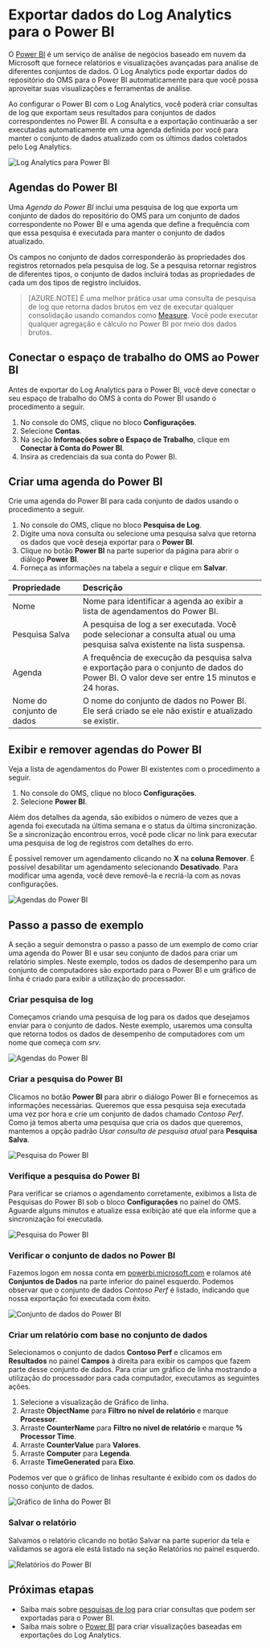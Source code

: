 <properties
   pageTitle="Exportar dados do Log Analytics para o Power BI | Microsoft Azure"
   description="O Power BI é um serviço de análise de negócios baseado em nuvem da Microsoft que fornece relatórios e visualizações avançadas para análise de diferentes conjuntos de dados. O Log Analytics pode realizar exportação contínua de dados do repositório do OMS para o Power BI automaticamente para que você possa aproveitar suas visualizações e ferramentas de análise. Este artigo descreve como configurar consultas no Log Analytics exportados automaticamente para o Power BI em intervalos regulares."
   services="log-analytics"
   documentationCenter=""
   authors="bwren"
   manager="jwhit"
   editor="tysonn" />
<tags
   ms.service="log-analytics"
   ms.devlang="na"
   ms.topic="article"
   ms.tgt_pltfrm="na"
   ms.workload="infrastructure-services"
   ms.date="05/11/2016"
   ms.author="bwren" />

# Exportar dados do Log Analytics para o Power BI

O [Power BI](https://powerbi.microsoft.com/pt-BR/documentation/powerbi-service-get-started/) é um serviço de análise de negócios baseado em nuvem da Microsoft que fornece relatórios e visualizações avançadas para análise de diferentes conjuntos de dados. O Log Analytics pode exportar dados do repositório do OMS para o Power BI automaticamente para que você possa aproveitar suas visualizações e ferramentas de análise.

Ao configurar o Power BI com o Log Analytics, você poderá criar consultas de log que exportam seus resultados para conjuntos de dados correspondentes no Power BI. A consulta e a exportação continuarão a ser executadas automaticamente em uma agenda definida por você para manter o conjunto de dados atualizado com os últimos dados coletados pelo Log Analytics.

![Log Analytics para Power BI](media/log-analytics-powerbi/overview.png)

## Agendas do Power BI

Uma *Agenda do Power BI* inclui uma pesquisa de log que exporta um conjunto de dados do repositório do OMS para um conjunto de dados correspondente no Power BI e uma agenda que define a frequência com que essa pesquisa é executada para manter o conjunto de dados atualizado.

Os campos no conjunto de dados corresponderão às propriedades dos registros retornados pela pesquisa de log. Se a pesquisa retornar registros de diferentes tipos, o conjunto de dados incluirá todas as propriedades de cada um dos tipos de registro incluídos.

> [AZURE.NOTE] É uma melhor prática usar uma consulta de pesquisa de log que retorna dados brutos em vez de executar qualquer consolidação usando comandos como [Measure](log-analytics-search-reference.md#measure). Você pode executar qualquer agregação e cálculo no Power BI por meio dos dados brutos.

## Conectar o espaço de trabalho do OMS ao Power BI

Antes de exportar do Log Analytics para o Power BI, você deve conectar o seu espaço de trabalho do OMS à conta do Power BI usando o procedimento a seguir.

1. No console do OMS, clique no bloco **Configurações**.
2. Selecione **Contas**.
3. Na seção **Informações sobre o Espaço de Trabalho**, clique em **Conectar à Conta do Power BI**.
4. Insira as credenciais da sua conta do Power BI.

## Criar uma agenda do Power BI

Crie uma agenda do Power BI para cada conjunto de dados usando o procedimento a seguir.

1. No console do OMS, clique no bloco **Pesquisa de Log**.
2. Digite uma nova consulta ou selecione uma pesquisa salva que retorna os dados que você deseja exportar para o **Power BI**.  
3. Clique no botão **Power BI** na parte superior da página para abrir o diálogo **Power BI**.
4. Forneça as informações na tabela a seguir e clique em **Salvar**.

| Propriedade | Descrição |
|:--|:--|
| Nome | Nome para identificar a agenda ao exibir a lista de agendamentos do Power BI. |
| Pesquisa Salva | A pesquisa de log a ser executada. Você pode selecionar a consulta atual ou uma pesquisa salva existente na lista suspensa. |
| Agenda | A frequência de execução da pesquisa salva e exportação para o conjunto de dados do Power BI. O valor deve ser entre 15 minutos e 24 horas. |
| Nome do conjunto de dados | O nome do conjunto de dados no Power BI. Ele será criado se ele não existir e atualizado se existir. |

## Exibir e remover agendas do Power BI

Veja a lista de agendamentos do Power BI existentes com o procedimento a seguir.

1. No console do OMS, clique no bloco **Configurações**.
2. Selecione **Power BI**.

Além dos detalhes da agenda, são exibidos o número de vezes que a agenda foi executada na última semana e o status da última sincronização. Se a sincronização encontrou erros, você pode clicar no link para executar uma pesquisa de log de registros com detalhes do erro.

É possível remover um agendamento clicando no **X** na **coluna Remover**. É possível desabilitar um agendamento selecionando **Desativado**. Para modificar uma agenda, você deve removê-la e recriá-la com as novas configurações.

![Agendas do Power BI](media/log-analytics-powerbi/schedules.png)

## Passo a passo de exemplo
A seção a seguir demonstra o passo a passo de um exemplo de como criar uma agenda do Power BI e usar seu conjunto de dados para criar um relatório simples. Neste exemplo, todos os dados de desempenho para um conjunto de computadores são exportado para o Power BI e um gráfico de linha é criado para exibir a utilização do processador.

### Criar pesquisa de log
Começamos criando uma pesquisa de log para os dados que desejamos enviar para o conjunto de dados. Neste exemplo, usaremos uma consulta que retorna todos os dados de desempenho de computadores com um nome que começa com *srv*.

![Agendas do Power BI](media/log-analytics-powerbi/walkthrough-query.png)

### Criar a pesquisa do Power BI
Clicamos no botão **Power BI** para abrir o diálogo Power BI e fornecemos as informações necessárias. Queremos que essa pesquisa seja executada uma vez por hora e crie um conjunto de dados chamado *Contoso Perf*. Como já temos aberta uma pesquisa que cria os dados que queremos, mantemos a opção padrão *Usar consulta de pesquisa atual* para **Pesquisa Salva**.

![Pesquisa do Power BI](media/log-analytics-powerbi/walkthrough-schedule.png)

### Verifique a pesquisa do Power BI
Para verificar se criamos o agendamento corretamente, exibimos a lista de Pesquisas do Power BI sob o bloco **Configurações** no painel do OMS. Aguarde alguns minutos e atualize essa exibição até que ela informe que a sincronização foi executada.

![Pesquisa do Power BI](media/log-analytics-powerbi/walkthrough-schedules.png)

### Verificar o conjunto de dados no Power BI
Fazemos logon em nossa conta em [powerbi.microsoft.com](http://powerbi.microsoft.com/) e rolamos até **Conjuntos de Dados** na parte inferior do painel esquerdo. Podemos observar que o conjunto de dados *Contoso Perf* é listado, indicando que nossa exportação foi executada com êxito.

![Conjunto de dados do Power BI](media/log-analytics-powerbi/walkthrough-datasets.png)

### Criar um relatório com base no conjunto de dados
Selecionamos o conjunto de dados **Contoso Perf** e clicamos em **Resultados** no painel **Campos** à direita para exibir os campos que fazem parte desse conjunto de dados. Para criar um gráfico de linha mostrando a utilização do processador para cada computador, executamos as seguintes ações.

1. Selecione a visualização de Gráfico de linha.
2. Arraste **ObjectName** para **Filtro no nível de relatório** e marque **Processor**.
3. Arraste **CounterName** para **Filtro no nível de relatório** e marque **% Processor Time**.
4. Arraste **CounterValue** para **Valores**.
5. Arraste **Computer** para **Legenda**.
6. Arraste **TimeGenerated** para **Eixo**.

Podemos ver que o gráfico de linhas resultante é exibido com os dados do nosso conjunto de dados.

![Gráfico de linha do Power BI](media/log-analytics-powerbi/walkthrough-linegraph.png)

### Salvar o relatório
Salvamos o relatório clicando no botão Salvar na parte superior da tela e validamos se agora ele está listado na seção Relatórios no painel esquerdo.

![Relatórios do Power BI](media/log-analytics-powerbi/walkthrough-report.png)

## Próximas etapas

- Saiba mais sobre [pesquisas de log](log-analytics-log-searches.md) para criar consultas que podem ser exportadas para o Power BI.
- Saiba mais sobre o [Power BI](powerbi.microsoft.com) para criar visualizações baseadas em exportações do Log Analytics.

<!---HONumber=AcomDC_0518_2016-->